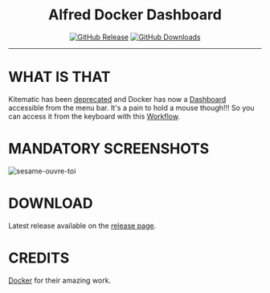 <h1 align="center">Alfred Docker Dashboard</h1>

<p align="center">
<a href="https://github.com/godbout/alfred-docker-dashboard/releases/latest"><img src="https://img.shields.io/github/release/godbout/alfred-docker-dashboard.svg?style=flat" alt="GitHub Release"></a>
<a href="https://github.com/godbout/alfred-docker-dashboard/releases"><img src="https://img.shields.io/github/downloads/godbout/alfred-docker-dashboard/total.svg?style=flat" alt="GitHub Downloads"></a>
</p>

---

# WHAT IS THAT

Kitematic has been [deprecated](https://docs.docker.com/kitematic/) and Docker has now a [Dashboard](https://docs.docker.com/desktop/dashboard/) accessible from the menu bar. It's a pain to hold a mouse though!!! So you can access it from the keyboard with this [Workflow](https://www.alfredapp.com/workflows/).

# MANDATORY SCREENSHOTS

![sesame-ouvre-toi](https://github.com/godbout/alfred-docker-dashboard/assets/121373/9a272055-349c-4dab-81c5-3a05faa19e81)

# DOWNLOAD

Latest release available on the [release page](https://github.com/godbout/alfred-docker-dashboard/releases).

# CREDITS

[Docker](https://www.docker.com/) for their amazing work.



